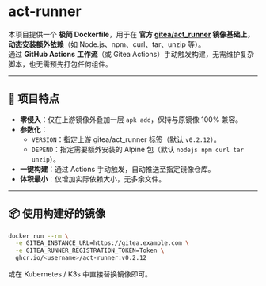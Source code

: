 # act-runner

本项目提供一个 **极简 Dockerfile**，用于在 **官方 [gitea/act_runner](https://gitea.com/gitea/act_runner) 镜像基础上，动态安装额外依赖**（如 Node.js、npm、curl、tar、unzip 等）。  
通过 **GitHub Actions 工作流**（或 Gitea Actions）手动触发构建，无需维护复杂脚本，也无需预先打包任何组件。

---

## 📌 项目特点

- **零侵入**：仅在上游镜像外叠加一层 `apk add`，保持与原镜像 100% 兼容。  
- **参数化**：  
  - `VERSION`：指定上游 gitea/act_runner 标签（默认 `v0.2.12`）。  
  - `DEPEND`：指定需要额外安装的 Alpine 包（默认 `nodejs npm curl tar unzip`）。  
- **一键构建**：通过 Actions 手动触发，自动推送至指定镜像仓库。  
- **体积最小**：仅增加实际依赖大小，无多余文件。

---

## 📦 使用构建好的镜像

```bash
docker run --rm \
  -e GITEA_INSTANCE_URL=https://gitea.example.com \
  -e GITEA_RUNNER_REGISTRATION_TOKEN=Token \
  ghcr.io/<username>/act-runner:v0.2.12
```

或在 Kubernetes / K3s 中直接替换镜像即可。
